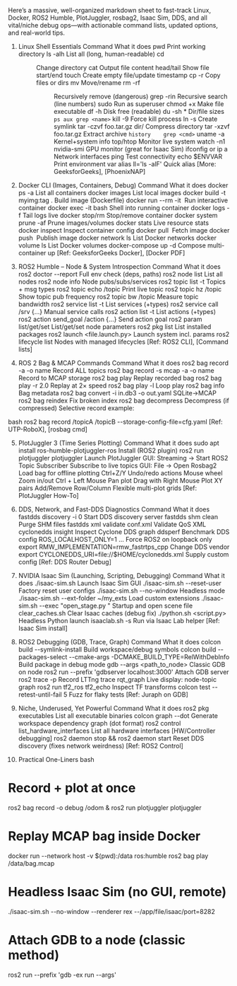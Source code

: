 Here’s a massive, well-organized markdown sheet to fast-track Linux, Docker, ROS2 Humble, PlotJuggler, rosbag2, Isaac Sim, DDS, and all vital/niche debug ops—with actionable command lists, updated options, and real-world tips.

1. Linux Shell Essentials
Command	What it does
pwd	Print working directory
ls -alh	List all (long, human-readable)
cd <dir>	Change directory
cat <file>	Output file content
head/tail <file>	Show file start/end
touch <file>	Create empty file/update timestamp
cp -r <src> <dst>	Copy files or dirs
mv <src> <dst>	Move/rename
rm -rf <dir>	Recursively remove (dangerous)
grep -rin <pat> <path>	Recursive search (line numbers)
sudo <cmd>	Run as superuser
chmod +x <file>	Make file executable
df -h	Disk free (readable)
du -sh *	Dir/file sizes
`ps aux	grep <name>`
kill -9 <pid>	Force kill process
ln -s <src> <dst>	Create symlink
tar -czvf foo.tar.gz dir/	Compress directory
tar -xzvf foo.tar.gz	Extract archive
`history	grep <cmd>`
uname -a	Kernel+system info
top/htop	Monitor live system
watch -n1 nvidia-smi	GPU monitor (great for Isaac Sim)
ifconfig or ip a	Network interfaces
ping <host>	Test connectivity
echo $ENVVAR	Print environment var
alias ll='ls -alF'	Quick alias
[More: GeeksforGeeks], [PhoenixNAP]

2. Docker CLI (Images, Containers, Debug)
Command	What it does
docker ps -a	List all containers
docker images	List local images
docker build -t myimg:tag .	Build image (Dockerfile)
docker run --rm -it <img>	Run interactive container
docker exec -it <cid> bash	Shell into running container
docker logs -f <cid>	Tail logs live
docker stop/rm <cid>	Stop/remove container
docker system prune -af	Prune images/volumes
docker stats	Live resource stats
docker inspect <cid>	Inspect container config
docker pull <img>	Fetch image
docker push <img>	Publish image
docker network ls	List Docker networks
docker volume ls	List Docker volumes
docker-compose up -d	Compose multi-container up
[Ref: GeeksforGeeks Docker], [Docker PDF]

3. ROS2 Humble – Node & System Introspection
Command	What it does
ros2 doctor --report	Full env check (deps, paths)
ros2 node list	List all nodes
ros2 node info <name>	Node pubs/subs/services
ros2 topic list -t	Topics + msg types
ros2 topic echo /topic	Print live topic
ros2 topic hz /topic	Show topic pub frequency
ros2 topic bw /topic	Measure topic bandwidth
ros2 service list -t	List services (+types)
ros2 service call /srv <type> {...}	Manual service calls
ros2 action list -t	List actions (+types)
ros2 action send_goal /action <type> {...}	Send action goal
ros2 param list/get/set	List/get/set node parameters
ros2 pkg list	List installed packages
ros2 launch <pkg> <file.launch.py>	Launch system incl. params
ros2 lifecycle list	Nodes with managed lifecycles
[Ref: ROS2 CLI], [Command lists]

4. ROS 2 Bag & MCAP Commands
Command	What it does
ros2 bag record -a -o name	Record ALL topics
ros2 bag record -s mcap -a -o name	Record to MCAP storage
ros2 bag play <bag>	Replay recorded bag
ros2 bag play <bag> -r 2.0	Replay at 2× speed
ros2 bag play <bag> -l	Loop play
ros2 bag info <bag>	Bag metadata
ros2 bag convert -i in.db3 -o out.yaml	SQLite→MCAP
ros2 bag reindex <bag>	Fix broken index
ros2 bag decompress <bag>	Decompress (if compressed)
Selective record example:

bash
ros2 bag record /topicA /topicB --storage-config-file=cfg.yaml
[Ref: UTP-RoboX], [rosbag cmd]

5. PlotJuggler 3 (Time Series Plotting)
Command	What it does
sudo apt install ros-humble-plotjuggler-ros	Install (ROS2 plugin)
ros2 run plotjuggler plotjuggler	Launch PlotJuggler
GUI: Streaming → Start ROS2 Topic Subscriber	Subscribe to live topics
GUI: File → Open Rosbag2	Load bag for offline plotting
Ctrl+Z/Y	Undo/redo actions
Mouse wheel	Zoom in/out
Ctrl + Left Mouse	Pan plot
Drag with Right Mouse	Plot XY pairs
Add/Remove Row/Column	Flexible multi-plot grids
[Ref: PlotJuggler How-To]

6. DDS, Network, and Fast-DDS Diagnostics
Command	What it does
fastdds discovery -i 0	Start DDS discovery server
fastdds shm clean	Purge SHM files
fastdds xml validate conf.xml	Validate QoS XML
cyclonedds insight	Inspect Cyclone DDS graph
ddsperf	Benchmark DDS config
ROS_LOCALHOST_ONLY=1 ...	Force ROS2 on loopback only
export RMW_IMPLEMENTATION=rmw_fastrtps_cpp	Change DDS vendor
export CYCLONEDDS_URI=file://$HOME/cyclonedds.xml	Supply custom config
[Ref: DDS Router Debug]

7. NVIDIA Isaac Sim (Launching, Scripting, Debugging)
Command	What it does
./isaac-sim.sh	Launch Isaac Sim GUI
./isaac-sim.sh --reset-user	Factory reset user configs
./isaac-sim.sh --no-window	Headless mode
./isaac-sim.sh --ext-folder ~/my_exts	Load custom extensions
./isaac-sim.sh --exec "open_stage.py <usd>"	Startup and open scene file
clear_caches.sh	Clear Isaac caches (debug fix)
./python.sh <script.py>	Headless Python launch
isaaclab.sh -s	Run via Isaac Lab helper
[Ref: Isaac Sim install]

8. ROS2 Debugging (GDB, Trace, Graph)
Command	What it does
colcon build --symlink-install	Build workspace/debug symbols
colcon build --packages-select <pkg> --cmake-args -DCMAKE_BUILD_TYPE=RelWithDebInfo	Build package in debug mode
gdb --args <path_to_node>	Classic GDB on node
ros2 run --prefix 'gdbserver localhost:3000' <pkg> <node>	Attach GDB server
ros2 trace -p	Record LTTng trace
rqt_graph	Live display: node-topic graph
ros2 run tf2_ros tf2_echo <frame1> <frame2>	Inspect TF transforms
colcon test --retest-until-fail 5	Fuzz for flaky tests
[Ref: Juraph on GDB]

9. Niche, Underused, Yet Powerful
Command	What it does
ros2 pkg executables <pkg>	List all executable binaries
colcon graph --dot	Generate workspace dependency graph (dot format)
ros2 control list_hardware_interfaces	List all hardware interfaces [HW/Controller debugging]
ros2 daemon stop && ros2 daemon start	Reset DDS discovery (fixes network weirdness)
[Ref: ROS2 Control]

10. Practical One-Liners
bash
# Record + plot at once
ros2 bag record -o debug /odom & ros2 run plotjuggler plotjuggler

# Replay MCAP bag inside Docker
docker run --network host -v $(pwd):/data ros:humble ros2 bag play /data/bag.mcap

# Headless Isaac Sim (no GUI, remote)
./isaac-sim.sh --no-window --renderer rex --/app/file/isaac/port=8282

# Attach GDB to a node (classic method)
ros2 run --prefix 'gdb -ex run --args' <package> <node>
